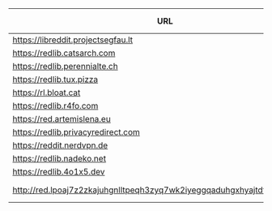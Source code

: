 |URL|Network|Version|Location|Behind Cloudflare?|Comment|
|-|-|-|-|-|-|
|https://libreddit.projectsegfau.lt|WWW|v0.36.0|🇱🇺 LU|||
|https://redlib.catsarch.com|WWW|v0.36.0|🇺🇸 US|||
|https://redlib.perennialte.ch|WWW|v0.35.1|🇦🇺 AU|✅||
|https://redlib.tux.pizza|WWW|v0.36.0|🇺🇸 US|||
|https://rl.bloat.cat|WWW|v0.36.0|🇷🇴 RO|||
|https://redlib.r4fo.com|WWW|v0.36.0|🇩🇪 DE|✅||
|https://red.artemislena.eu|WWW|v0.36.0|🇩🇪 DE||Be crime do gay|
|https://redlib.privacyredirect.com|WWW|v0.36.0|🇫🇮 FI|||
|https://reddit.nerdvpn.de|WWW|v0.36.0|🇺🇦 UA||SFW only|
|https://redlib.nadeko.net|WWW|v0.36.0|🇨🇱 CL||I don't like reddit.|
|https://redlib.4o1x5.dev|WWW|v0.35.1|🇭🇺 HU|||
|http://red.lpoaj7z2zkajuhgnlltpeqh3zyq7wk2iyeggqaduhgxhyajtdt2j7wad.onion|Tor|v0.35.1|🇩🇪 DE||Onion of red.artemislena.eu|

